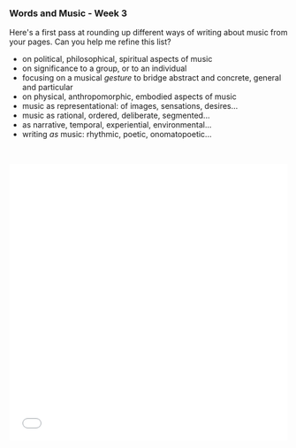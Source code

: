 ### Words and Music - Week 3

Here's a first pass at rounding up different ways of writing about music from your pages. Can you help me refine this list?

- on political, philosophical, spiritual aspects of music
- on significance to a group, or to an individual
- focusing on a musical *gesture* to bridge abstract and concrete, general and particular
- on physical, anthropomorphic, embodied aspects of music
- music as representational: of images, sensations, desires...
- music as rational, ordered, deliberate, segmented...
- as narrative, temporal, experiential, environmental...
- writing *as* music: rhythmic, poetic, onomatopoetic...

<br>

<embed
	src="words_and_music_3.pdf"
	type="application/pdf"
	width="100%"
	height="500px"
/>

